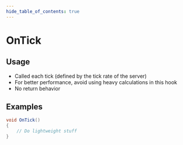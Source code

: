 ```yaml
---
hide_table_of_contents: true
---
```


# OnTick

## Usage

* Called each tick (defined by the tick rate of the server)
* For better performance, avoid using heavy calculations in this hook
* No return behavior

## Examples

```csharp
void OnTick()
{
    // Do lightweight stuff
}
```
